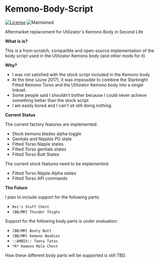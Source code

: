 # Kemono-Body-Script
[![License](https://img.shields.io/badge/license-AFPL-blue.svg)](https://tldrlegal.com/license/aladdin-free-public-license) ![Maintained](https://img.shields.io/maintenance/yes/2017.svg)

Aftermarket replacement for Utilizator's Kemono Body in Second Life

**What is is?**

This is a from-scratch, compatible and open-source implementation of the body script used in the Utilizator Kemono body (and other mods for it)

**Why?**

  - I was not satisfied with the stock script included in the Kemono body
  - At the time (June 2017), it was impossible to combine the Starbright Fitted Kemono Torso and the Utilizator Kemono body into a single linkset.
  - Some people said I shouldn't bother because I could never achieve something better than the stock script
  - I am easily bored and I can't sit still doing nothing
  
  **Current Status**
  
  The current factory features are implemented:
  
  - Stock kemono blades alpha toggle
  - Genitals and Nipples PG state
  - Fitted Torso Nipple states
  - Fitted Torso genitals states
  - Fitted Torso Butt States
  
  The current stock features need to be implemented:
  
  - Fitted Torso Nipple Alpha states
  - Fitted Torso API commands
  
  **The Future**
  
  I plan to include support for the following parts:
  
  - `Rei's Stuff Chest`
  - `[BB/MM] Thunder Thighs`
  
  Support for the following body parts is under evaluation:
  
  - `[BB/MM] Booty Butt`
  - `[BB/MM] Kemono Boobies`
  - `::AMBIX:: Teeny Tatas`
  - `*R* Kemono Male Chest`
  
  How these different body parts will be supported is still TBD.
